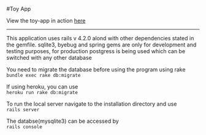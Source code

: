 #Toy App

View the toy-app in action [here]('http://ritwick-microposts-app.herokuapp.com/')
<hr>

This application uses rails v 4.2.0 alond with other dependencies stated in the gemfile. 
sqlite3, byebug and spring gems are only for development and testing purposes, for production postgress is being used which can be switched with any other database

You need to migrate the database before using the program using rake<br>
`bundle exec rake db:migrate`


If using heroku, you can use<br>
`heroku run rake db:migrate`
    

To run the local server navigate to the installation directory and use<br>
`rails server`


The databse(mysqlite3) can be accessed by <br>
`rails console`

